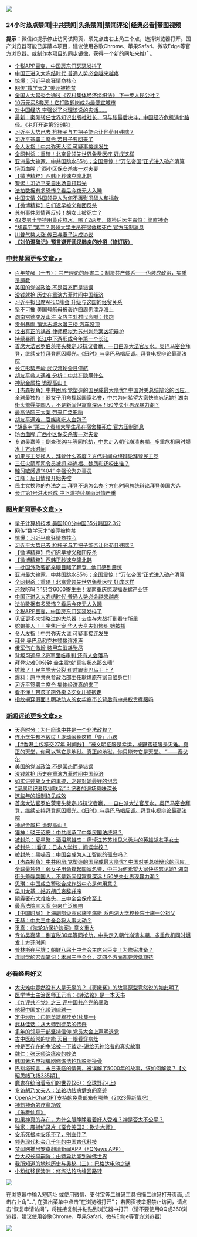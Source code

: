 ![](https://raw.githubusercontent.com/jsvpn/jsproxy/dev/64photo/fqnews-qr.jpg)

<div id="tt">
<h3>24小时热点禁闻|<a href="#%E4%B8%AD%E5%85%B1%E7%A6%81%E9%97%BB%E6%9B%B4%E5%A4%9A%E6%96%87%E7%AB%A0">中共禁闻</a>|<a href="#%E5%9B%BE%E7%89%87%E6%96%B0%E9%97%BB%E6%9B%B4%E5%A4%9A%E6%96%87%E7%AB%A0">头条禁闻</a>|<a href="#%E6%96%B0%E9%97%BB%E8%AF%84%E8%AE%BA%E6%9B%B4%E5%A4%9A%E6%96%87%E7%AB%A0">禁闻评论|<a href="#%E5%BF%85%E7%9C%8B%E7%BB%8F%E5%85%B8%E5%A5%BD%E6%96%87">经典必看</a>|<a href="https://2654106.xyz/3" target="_blank">带图视频</a></h3>
<div><b>提示：</b>微信如提示停止访问该网页，须先点击右上角三个点，选择浏览器打开。国产浏览器可能已屏蔽本项目，建议使用谷歌Chrome、苹果Safari、微软Edge等官方浏览器。或<a href="%E5%88%B6%E4%BD%9Cgit%E7%A6%81%E9%97%BB%E9%95%9C%E5%83%8F.md">制作本项目的同步镜像</a>，获得一个新的网址来推广。</div>
<ul>

<li><a href="/topimagenews/20240630/2056379.md">个税APP巨变，中国房东们瑟瑟发抖了</a></li>
<li><a href="/topimagenews/20240630/2056397.md">中国正进入大冻结时代 普通人势必会越来越疼</a></li>
<li><a href="/topimagenews/20240630/2056511.md">惊爆：习近平疯狂情商核心</a></li>
<li><a href="/topimagenews/20240630/2056550.md">网传“数学天才”姜萍被拘禁</a></li>
<li><a href="/ssgc/20240630/2056349.md">全国人大常委会通过《农村集体经济组织法》 下一步人民公社？</a></li>
<li><a href="/cnnews/20240630/2056404.md">10万元买8套房！它打败鹤岗成为最便宜城市</a></li>
<li><a href="/comments/20240630/2056363.md">对中国经济 李强说了总理该说的实话......</a></li>
<li><a href="/sohnews/20240630/2056547.md">最新：秦刚转任世界知识出版社社长，习与张最后决斗，中国经济危机演化路径。《老灯开讲第599期》</a></li>
<li><a href="/topimagenews/20240630/2056502.md">习近平大势已去 枪杆子与刀把子能否让他苟且残喘？</a></li>
<li><a href="/baitai/20240630/2056482.md">习近平签署主席令 苦日子要回来了</a></li>
<li><a href="/topimagenews/20240630/2056376.md">令人发指！中共弥天大谎 可疑事接连发生</a></li>
<li><a href="/topimagenews/20240630/2056422.md">全网封杀：重磅！北京曾领先世界免费医疗 好成这样</a></li>
<li><a href="/topimagenews/20240630/2056442.md">亚洲最大输家，中共国跳水85％；全国震惊！“万亿帝国”正式进入破产清算</a></li>
<li><a href="/cbnews/20240630/2056410.md">场面血腥 广西小区保安杀害一对夫妻</a></li>
<li><a href="/topimagenews/20240630/2056471.md">【微博精粹】西韩正秒速克隆北韩</a></li>
<li><a href="/cnnews/20240630/2056477.md">警惕！习近平亲自出场自打耳光</a></li>
<li><a href="/topimagenews/20240630/2056396.md">法拍数据有多恐怖？看后今夜无人入睡</a></li>
<li><a href="/ccpdope/20240630/2056373.md">中国灾情 外国领导人为何不再慰问华人和捐款</a></li>
<li><a href="/topimagenews/20240630/2056487.md">【微博精粹】它们迟早被义和团反杀</a></li>
<li><a href="/baitai/20240630/2056553.md">苏州事件剧情再反转！胡女士被死亡？</a></li>
<li><a href="/health/20240630/2056583.md">42岁男士坚持用黄芪熬水，喝了2两年，体检后医生震惊：简直神奇</a></li>
<li><a href="/cbnews/20240630/2056411.md">“胡鑫宇”第二？贵州大学生吊在宿舍楼死亡 官方压制消息</a></li>
<li><a href="/cnnews/20240630/2056508.md">川普气势大涨 传已与妻子达成协议</a></li>
<li><b><a href="/comments/20200207/1272816.md" target="_blank">《刘伯温碑记》预言避开武汉肺炎的妙招（修订版）</a></b></li>
</ul>
</div>

<div class="catlist">
<h3><a href="/cbnews/" target="_blank">中共禁闻</a><span><a href="/cbnews/" target="_blank" rel="nofollow">更多文章>></a></span></h3>
<ul>
<li><a href="/cbnews/20240630/2056566.md" target="_blank">百年梦醒（十五）：共产理论的危害二：制造共产体系——伪装成政治，实质是魔教</a></li>
<li><a href="/comments/20240630/2056608.md" target="_blank">美国的党派政治   不是常态而是错误</a></li>
<li><a href="/comments/20240630/2056605.md" target="_blank">没钱就抢 历史在重演方菲时间中国经济</a></li>
<li><a href="/cbnews/20240630/2056604.md" target="_blank">习近平拟出席APEC峰会 升级与这国的经贸关系</a></li>
<li><a href="/cbnews/20240630/2056603.md" target="_blank">坚不可摧 美国号航母被轰炸四周仍漂浮海上</a></li>
<li><a href="/cbnews/20240630/2056602.md" target="_blank">湖南常德突发山洪 女店主对村民高喊：快跑</a></li>
<li><a href="/cbnews/20240630/2056601.md" target="_blank">贵州暴雨 镇远古城水漫三楼 汽车没顶</a></li>
<li><a href="/cbnews/20240630/2056551.md" target="_blank">找出真正的祸首 律师模拟为苏州刺杀案凶犯辩护</a></li>
<li><a href="/cbnews/20240630/2056520.md" target="_blank">持续暴雨 长江中下游形成今年第一个长江</a></li>
<li><a href="/comments/20240630/2056512.md" target="_blank">首席大法官罗伯茨带头裁定J6抗议者赢，一自由派大法官反水。奥巴马密会拜登，继续支持拜登原因曝光。《纽时》与奥巴马唱反调。拜登电视辩论最高法院</a></li>
<li><a href="/cbnews/20240630/2056504.md" target="_blank">长江形势严峻 武汉渡轮全日停航</a></li>
<li><a href="/cbnews/20240630/2056503.md" target="_blank">胡友平救人遇难 分析：中共在隐瞒什么</a></li>
<li><a href="/comments/20240630/2056492.md" target="_blank">神祕金属柱 诡现高山！</a></li>
<li><a href="/comments/20240630/2056466.md" target="_blank">【杰森视角】中共困局:党塑造的国民成最大隐忧? 中国对美总统辩论的回应，全球最独特！弱女子用命撑起国家名誉，中共为何希望大家快些忘记她? 湖南街头羞辱美国人，不是新闻但寓意深远！50岁失业男现暴力潮？</a></li>
<li><a href="/comments/20240630/2056426.md" target="_blank">最高法院三大案 带来广泛影响</a></li>
<li><a href="/cbnews/20240630/2056423.md" target="_blank">胡友平遇难，官媒爽吃人血包子</a></li>
<li><a href="/cbnews/20240630/2056411.md" target="_blank">“胡鑫宇”第二？贵州大学生吊在宿舍楼死亡 官方压制消息</a></li>
<li><a href="/cbnews/20240630/2056410.md" target="_blank">场面血腥 广西小区保安杀害一对夫妻</a></li>
<li><a href="/comments/20240630/2056401.md" target="_blank">专访吴嘉隆：倒查税30年等同抢劫，中共走入朝代崩溃末期，多重危机同时爆发｜方菲时间</a></li>
<li><a href="/comments/20240630/2056385.md" target="_blank">如果民主党换人，拜登什么态度？方伟时间总统辩论拜登民主党</a></li>
<li><a href="/cbnews/20240630/2056381.md" target="_blank">三任火箭军司令员被抓 李尚福、魏凤和还咬出谁？</a></li>
<li><a href="/cbnews/20240630/2056380.md" target="_blank">触习敏感遭“404” 李强沦为办事员</a></li>
<li><a href="/cbnews/20240630/2056368.md" target="_blank">江峰：反日情绪开始失控</a></li>
<li><a href="/comments/20240630/2056357.md" target="_blank">民主党换帅的办法之二 拜登不退怎么办？方伟时间总统辩论拜登美国大选</a></li>
<li><a href="/cbnews/20240630/2056350.md" target="_blank">长江第1号洪水形成 中下游持续暴雨汛情严重</a></li>

</ul>
</div>
<div class="catlist">
<h3><a href="/topimagenews/" target="_blank">图片新闻</a><span><a href="/topimagenews/" target="_blank" rel="nofollow">更多文章>></a></span></h3>
<ul>
<li><a href="/topimagenews/20240630/2056624.md" target="_blank">量子计算机技术 美国100分中国35分韩国2.3分</a></li>
<li><a href="/topimagenews/20240630/2056550.md" target="_blank">网传“数学天才”姜萍被拘禁</a></li>
<li><a href="/topimagenews/20240630/2056511.md" target="_blank">惊爆：习近平疯狂情商核心</a></li>
<li><a href="/topimagenews/20240630/2056502.md" target="_blank">习近平大势已去 枪杆子与刀把子能否让他苟且残喘？</a></li>
<li><a href="/topimagenews/20240630/2056487.md" target="_blank">【微博精粹】它们迟早被义和团反杀</a></li>
<li><a href="/topimagenews/20240630/2056471.md" target="_blank">【微博精粹】西韩正秒速克隆北韩</a></li>
<li><a href="/topimagenews/20240630/2056470.md" target="_blank">一批国外政要都亲眼目睹了拜登…他们感到震惊</a></li>
<li><a href="/topimagenews/20240630/2056442.md" target="_blank">亚洲最大输家，中共国跳水85％；全国震惊！“万亿帝国”正式进入破产清算</a></li>
<li><a href="/topimagenews/20240630/2056422.md" target="_blank">全网封杀：重磅！北京曾领先世界免费医疗 好成这样</a></li>
<li><a href="/topimagenews/20240630/2056409.md" target="_blank">还敢吃吗？1只含6000寄生虫！湖南重庆惊现福寿螺产业链</a></li>
<li><a href="/topimagenews/20240630/2056397.md" target="_blank">中国正进入大冻结时代 普通人势必会越来越疼</a></li>
<li><a href="/topimagenews/20240630/2056396.md" target="_blank">法拍数据有多恐怖？看后今夜无人入睡</a></li>
<li><a href="/topimagenews/20240630/2056379.md" target="_blank">个税APP巨变，中国房东们瑟瑟发抖了</a></li>
<li><a href="/topimagenews/20240630/2056378.md" target="_blank">见证更多未领略过的大杀器！去库存大战打到看守所里</a></li>
<li><a href="/topimagenews/20240630/2056377.md" target="_blank">蛇蝎美人！十字焦尸案 华人大亨夫妇惨死 她被捕</a></li>
<li><a href="/topimagenews/20240630/2056376.md" target="_blank">令人发指！中共弥天大谎 可疑事接连发生</a></li>
<li><a href="/topimagenews/20240629/2056251.md" target="_blank">拜登 奥巴马和克林顿接连发声</a></li>
<li><a href="/topimagenews/20240629/2056250.md" target="_blank">俄军伤亡激增 装甲车消耗殆尽</a></li>
<li><a href="/topimagenews/20240629/2056149.md" target="_blank">背叛习近平 2将军面临审判 还有人会落马</a></li>
<li><a href="/topimagenews/20240629/2056115.md" target="_blank">拜登灾难90分钟 金主震惊“真实状态那么糟”</a></li>
<li><a href="/topimagenews/20240629/2056114.md" target="_blank">摊牌了！民主党大分裂 纽时跟奥巴马干上了</a></li>
<li><a href="/topimagenews/20240629/2056095.md" target="_blank">爆料：原中共总参政治部主任耿燎原在家自缢身亡‼️</a></li>
<li><a href="/topimagenews/20240629/2056094.md" target="_blank">习近平签署主席令 集体经济真的来了</a></li>
<li><a href="/topimagenews/20240629/2056076.md" target="_blank">看不懂！带孩子跑外卖 3岁女儿被抱走</a></li>
<li><a href="/topimagenews/20240629/2056049.md" target="_blank">指纹揭穿假面！明艳动人的女华裔市长背后有中共权贵撑腰吗</a></li>

</ul>
</div>
<div class="catlist">
<h3><a href="/comments/" target="_blank">新闻评论</a><span><a href="/comments/" target="_blank" rel="nofollow">更多文章>></a></span></h3>
<ul>
<li><a href="/comments/20240630/2056634.md" target="_blank">天亮时分：为什麽说中共是一个非法政权？</a></li>
<li><a href="/comments/20240630/2056620.md" target="_blank">连小学生都不放过！发动家长这样「管」小孩</a></li>
<li><a href="/comments/20240630/2056619.md" target="_blank">【#香港主权移交27年 时间线】 “被文明征服是幸运，被野蛮征服是灾难。真正的天堂，你可以骂它是地狱。真正的地狱，你只能夸它是天堂。 ​​​”——泰戈尔</a></li>
<li><a href="/comments/20240630/2056608.md" target="_blank">美国的党派政治   不是常态而是错误</a></li>
<li><a href="/comments/20240630/2056605.md" target="_blank">没钱就抢 历史在重演方菲时间中国经济</a></li>
<li><a href="/comments/20240630/2056541.md" target="_blank">如实讲述胡女士的事迹，才是对她最好的纪念</a></li>
<li><a href="/comments/20240630/2056540.md" target="_blank">“家属和记者取得联系”：记者的退场意味深长</a></li>
<li><a href="/comments/20240630/2056523.md" target="_blank">这些年的抵制终见成效</a></li>
<li><a href="/comments/20240630/2056512.md" target="_blank">首席大法官罗伯茨带头裁定J6抗议者赢，一自由派大法官反水。奥巴马密会拜登，继续支持拜登原因曝光。《纽时》与奥巴马唱反调。拜登电视辩论最高法院</a></li>
<li><a href="/comments/20240630/2056492.md" target="_blank">神祕金属柱 诡现高山！</a></li>
<li><a href="/comments/20240630/2056491.md" target="_blank">猫神：驳王诏安：中共继承了中华民国法统吗？</a></li>
<li><a href="/comments/20240630/2056490.md" target="_blank">被封杀：夏星繁：洒泪祭雄杰：痛悼江苏苏州见义勇为的英雄胡友平女士</a></li>
<li><a href="/comments/20240630/2056489.md" target="_blank">被封杀：i看见：日本人学校，间谍学校？</a></li>
<li><a href="/comments/20240630/2056474.md" target="_blank">被封杀：黑噪音：中国会成为人工智能的孤岛吗？</a></li>
<li><a href="/comments/20240630/2056466.md" target="_blank">【杰森视角】中共困局:党塑造的国民成最大隐忧? 中国对美总统辩论的回应，全球最独特！弱女子用命撑起国家名誉，中共为何希望大家快些忘记她? 湖南街头羞辱美国人，不是新闻但寓意深远！50岁失业男现暴力潮？</a></li>
<li><a href="/comments/20240630/2056445.md" target="_blank">思琪：中国成立警税合成作战中心是何用意？</a></li>
<li><a href="/comments/20240630/2056428.md" target="_blank">早川太基：姑苏胡氏哀辞幷序</a></li>
<li><a href="/comments/20240630/2056427.md" target="_blank">阴霾密布大难临头，三中全会保命至上</a></li>
<li><a href="/comments/20240630/2056426.md" target="_blank">最高法院三大案 带来广泛影响</a></li>
<li><a href="/comments/20240630/2056420.md" target="_blank">【中国时局】上海副部级高官施平病逝 系西湖大学校长院士施一公祖父</a></li>
<li><a href="/comments/20240630/2056415.md" target="_blank">王赫：中共三中全会将人事大动？</a></li>
<li><a href="/comments/20240630/2056414.md" target="_blank">觅真：《法轮功保护法案》意义重大</a></li>
<li><a href="/comments/20240630/2056401.md" target="_blank">专访吴嘉隆：倒查税30年等同抢劫，中共走入朝代崩溃末期，多重危机同时爆发｜方菲时间</a></li>
<li><a href="/comments/20240630/2056400.md" target="_blank">普林斯在平壤：朝鲜八届十中全会主席台巨变！为修宪准备？</a></li>
<li><a href="/comments/20240630/2056399.md" target="_blank">洋同学的宏观笔记：本届三中全会，这四个方面都要放低期待</a></li>

</ul>
</div>

<div class="catlist">
<h3>必看经典好文</h3>
<ul>
<li><a href="/lifebaike/20210511/1544066.md" target="_blank">大灾难中竟然没有人是无辜的？《窦娥冤》的故事原型竟然说的如此明了</a></li>
<li><a href="/comments/20220826/1776760.md" target="_blank">医学博士主治医师王元甫：《转法轮》是一本天书</a></li>
<li><a href="/bookonline/20131116/201054.md" target="_blank">《九评共产党》之三 评中国共产党的暴政</a></li>
<li><a href="/bannedvideo/20220425/1724098.md" target="_blank">他将中国文化带到琉球一</a></li>
<li><a href="/tculture/20161028/606931.md" target="_blank">定中经历：巾帼英雄穆桂英(续集一)</a></li>
<li><a href="/topimagenews/20130216/104433.md" target="_blank">武林佳话：从大师到徒弟的传奇</a></li>
<li><a href="/comments/20210307/1500218.md" target="_blank">多年的领导干部坚持信仰 党员大会上声明退党</a></li>
<li><a href="/lifebaike/20170523/762432.md" target="_blank">古中医超常的功能 天目一眼看穿病灶</a></li>
<li><a href="/tculture/20120629/35483.md" target="_blank">神是否存在的争论被一下敲定-讲给无神论者的真实故事</a></li>
<li><a href="/comments/20200224/1282494.md" target="_blank">魏仁：张天师治瘟疫的妙法</a></li>
<li><a href="/comments/20210805/1600200.md" target="_blank">韩国著名电视编剧修炼法轮功脱胎换骨</a></li>
<li><a href="/sohnews/20240322/2015902.md" target="_blank">巴别塔预言：末日来临的情景，被误解了5000年的故事，该如何解读？【文昭思绪飞扬335期】</a></li>
<li><a href="/comments/20181210/1044798.md" target="_blank">魔鬼在统治着我们的世界(26)：全球野心(上)</a></li>
<li><a href="/comments/20221226/1827998.md" target="_blank">专访胡乃文夫人：法轮功祛病健身的奇迹</a></li>
<li><a href="/comments/20230515/1884431.md" target="_blank">OpenAI-ChatGPT支持的免费邮箱有哪些（2023最新情况）</a></li>
<li><a href="/comments/20220105/1675252.md" target="_blank">神韵神奇的疗愈功效</a></li>
<li><a href="/comments/20200527/783191.md" target="_blank">《乐舞仙踪》</a></li>
<li><a href="/comments/20200623/1346844.md" target="_blank">如果神真的存在，为什么眼睁睁看着好人受难？神是否太不公平？</a></li>
<li><a href="/taiwannews/20210119/1470761.md" target="_blank">独家：震撼纪录片《蚕食美国2：欺诈大师》</a></li>
<li><a href="/topimagenews/20180608/954788.md" target="_blank">安乐死根本安乐不了，别宣传了</a></li>
<li><a href="/comments/20220329/1711799.md" target="_blank">领先现代社会几千年的中国古代科技</a></li>
<li><a href="/comments/20200503/1322531.md" target="_blank">禁闻网推出安卓翻墙新闻APP（FQNews APP）</a></li>
<li><a href="/aomi/life/20141109/310549.md" target="_blank">台大校长李嗣涔：由特异功能到神佛世界</a></li>
<li><a href="/tculture/xiulian/20170726/797589.md" target="_blank">我所知道的地球历史与奥秘（三）：巴格达电池之谜</a></li>
<li><a href="/aomi/life/20210719/1589642.md" target="_blank">小粉红移民澳洲：修炼法轮功峰回路转</a></li>

</ul>
</div>

![](https://raw.githubusercontent.com/jsvpn/jsproxy/dev/64photo/fqnews-qr.jpg)

在浏览器中输入短网址 或使用微信、支付宝等二维码工具扫描二维码打开页面, 点击右上角"...", 在弹出菜单中点击“在浏览器打开”； 若网页被举报禁止访问，请点击“恢复申请访问”，将链接复制并粘贴到浏览器中打开（请不要使用QQ或360浏览器，建议使用谷歌Chrome、苹果Safari、微软Edge等官方浏览器）

![](https://raw.githubusercontent.com/jsvpn/jsproxy/dev/64photo/wx.jpg)